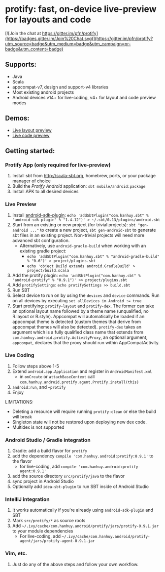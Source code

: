 # protify: fast, on-device live-preview for layouts and code

[![Join the chat at https://gitter.im/pfn/protify](https://badges.gitter.im/Join%20Chat.svg)](https://gitter.im/pfn/protify?utm_source=badge&utm_medium=badge&utm_campaign=pr-badge&utm_content=badge)

## Supports:

* Java
* Scala
* appcompat-v7, design and support-v4 libraries
* Most existing android projects
* Android devices v14+ for live-coding, v4+ for layout and code preview modes

## Demos:

* [Live layout preview](https://www.youtube.com/watch?v=sgT9RA4SONU)
* [Live code preview](https://youtu.be/g63I87UZ6bg?t=3m10s)

## Getting started:

### Protify App (only required for live-preview)

1. Install sbt from http://scala-sbt.org, homebrew, ports, or your
   package manager of choice
2. Build the *Protify* *Android* application: `sbt mobile/android:package`
3. Install APK to all desired devices

### Live Preview

1. Install [android-sdk-plugin](https://github.com/pfn/android-sdk-plugin):
   `echo 'addSbtPlugin("com.hanhuy.sbt" % "android-sdk-plugin" % "1.4.12")' > ~/.sbt/0.13/plugins/android.sbt`
2. Start from an existing or new project (for trivial projects):
   `sbt "gen-android ..."` to create a new project, `sbt gen-android-sbt` to
   generate sbt files in an existing project. Non-trivial projects will need
   more advanced sbt configuration.
   * Alternatively, use `android-gradle-build` when working with an existing gradle project:
     * `echo 'addSbtPlugin("com.hanhuy.sbt" % "android-gradle-build" % "0.6")' > project/plugins.sbt`
     * `echo 'object Build extends android.GradleBuild' > project/build.scala`
3. Add the protify plugin:
   `echo 'addSbtPlugin("com.hanhuy.sbt" % "android-protify" % "0.9.1")' >> project/plugins.sbt`
4. Add `protifySettings`: `echo protifySettings >> build.sbt`
5. Run SBT
6. Select device to run on by using the `devices` and `device` commands. Run
   on all devices by executing `set allDevices in Android := true`
7. Start protifying: `protify-layout` and `protify-dex`. The former can take an
   optional layout name followed by a theme name (unqualified, no R.layout or
   R.style). Appcompat will automatically be loaded if an appcompat theme is
   detected (custom themes that derive from appcompat themes will also be
   detected). `protify-dex` takes an argument which is a fully qualified class
   name that extends from `com.hanhuy.android.protify.ActivityProxy`, an
   optional argument, `appcompat`, declares that the proxy should run within
   AppCompatActivity.

### Live Coding

1. Follow steps above 1-5
2. Extend `android.app.Application` and register in `AndroidManifest.xml`
   * in `onCreate` or `attachBaseContext` call
     `com.hanhuy.android.protify.agent.Protify.install(this)`
3. `android:run`, and `~protify`
4. Enjoy

LIMITATIONS:
  * Deleting a resource will require running `protify:clean` or else the build
    will break
  * Singleton state will not be restored upon deploying new dex code.
  * Multidex is not supported

### Android Studio / Gradle integration

1. Gradle: add a build flavor for `protify`
2. add the dependency `compile 'com.hanhuy.android:protify:0.9.1'` to the flavor
   * for live-coding, add `compile 'com.hanhuy.android:protify-agent:0.9.1'`
3. add the source directory `src/protify/java` to the flavor
4. sync project in Android Studio
5. Optionally add `idea-sbt-plugin` to run SBT inside of Android Studio

### IntelliJ integration

1. It works automatically if you're already using `android-sdk-plugin` and SBT
2. Mark `src/protify/*` as source roots
3. Add `~/.ivy/cache/com.hanhuy.android/protify/jars/protify-0.9.1.jar` to your
   module dependencies
   *  For live-coding, add `~/.ivy/cache/com.hanhuy.android/protify-agent/jars/protify-agent-0.9.1.jar`

### Vim, etc.

1. Just do any of the above steps and follow your own workflow.
